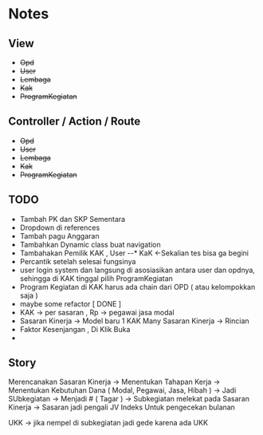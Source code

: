 # Notes

## View
* ~~Opd~~
* ~~User~~
* ~~Lembaga~~
* ~~Kak~~
* ~~ProgramKegiatan~~

## Controller / Action / Route
* ~~Opd~~
* ~~User~~
* ~~Lembaga~~
* ~~Kak~~
* ~~ProgramKegiatan~~


## TODO
* Tambah PK dan SKP Sementara
* Dropdown di references
* Tambah pagu Anggaran
* Tambahkan Dynamic class buat navigation
* Tambahakan Pemilik KAK , User --* KaK <-Sekalian tes bisa ga begini
* Percantik setelah selesai fungsinya
* user login system dan langsung di asosiasikan antara user dan opdnya, sehingga di KAK tinggal pilih ProgramKegiatan
* Program Kegiatan di KAK harus ada chain dari OPD ( atau kelompokkan saja )
* maybe some refactor [ DONE ]
* KAK -> per sasaran , Rp -> pegawai jasa modal
* Sasaran Kinerja -> Model baru 1 KAK Many Sasaran Kinerja -> Rincian
* Faktor Kesenjangan , Di Klik Buka 
* 

## Story
Merencanakan Sasaran Kinerja -> Menentukan Tahapan Kerja -> Menentukan Kebutuhan Dana ( Modal, Pegawai, Jasa, Hibah ) -> Jadi SUbkegiatan -> Menjadi # ( Tagar ) -> Subkegiatan melekat pada Sasaran Kinerja -> Sasaran jadi pengali JV Indeks Untuk pengecekan bulanan

UKK -> jika nempel di subkegiatan jadi gede karena ada UKK